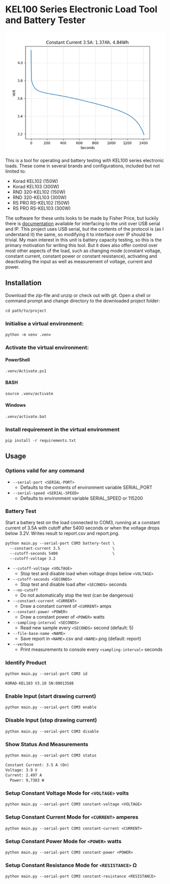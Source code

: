 # KEL100 Series Electronic Load Tool and Battery Tester

![](demo.png)

This is a tool for operating and battery testing with KEL100 series electronic loads. These come in several brands and configurations, included but not limited to:

- Korad KEL102 (150W)
- Korad KEL103 (300W)
- RND 320-KEL102 (150W)
- RND 320-KEL103 (300W)
- RS PRO RS-KEL102 (150W)
- RS PRO RS-KEL103 (300W)

The software for these units looks to be made by Fisher Price, but luckily there is [documentation](serial-protocol.pdf) available for interfacing to the unit over USB serial and IP. This project uses USB serial, but the contents of the protocol is (as I understand it) the same, so modifying it to interface over IP should be trivial. My main interest in this unit is battery capacity testing, so this is the primary motivation for writing this tool. But it does also offer control over most other aspects of the load, such as changing mode (constant voltage, constant current, constant power or constant resistance), activating and deactivating the input as well as measurement of voltage, current and power.

## Installation

Download the zip-file and unzip or check out with git. Open a shell or command prompt and change directory to the downloaded project folder:

```shell
cd path/to/project
```

### Initialise a virtual environment:

```shell
python -m venv .venv
```

### Activate the virtual environment:

#### PowerShell

```shell
.venv/Activate.ps1
```

#### BASH

```shell
source .venv/activate
```

#### Windows

```shell
.venv/activate.bat
```

### Install requirement in the virtual environment

```shell
pip install -r requirements.txt
```

## Usage

### Options valid for any command

- `--serial-port <SERIAL-PORT>`
    - Defaults to the contents of environment variable SERIAL_PORT
- `--serial-speed <SERIAL-SPEED>`
    - Defaults to environment variable SERIAL_SPEED or 115200

### Battery Test

Start a battery test on the load connected to COM3, running at a constant current of 3.5A with cutoff after 5400 seconds or when the voltage drops below 3.2V. Writes result to report.csv and report.png.

```shell
python main.py --serial-port COM3 battery-test \
  --constant-current 3.5                       \
  --cutoff-seconds 5400                        \
  --cutoff-voltage 3.2
```

- `--cutoff-voltage <VOLTAGE>`
    - Stop test and disable load when voltage drops below `<VOLTAGE>`
- `--cutoff-seconds <SECONDS>`
    - Stop test and disable load after `<SECONDS>` seconds
- `--no-cutoff`
    - Do not automatically stop the test (can be dangerous)
- `--constant-current <CURRENT>`
    - Draw a constant current of `<CURRENT>` amps
- `--constant-power <POWER>`
    - Draw a constant power of `<POWER>` watts
- `--sampling-interval <SECONDS>`
    - Read new sample every `<SECONDS>` second (default: 5)
- `--file-base-name <NAME>`
    - Save report in `<NAME>`.csv and `<NAME>`.png (default: report)
- `--verbose`
    - Print measurements to console every `<sampling-interval>` seconds

### Identify Product

```shell
python main.py --serial-port COM3 id
```

```
KORAD-KEL103 V3.10 SN:00013588
```

### Enable Input (start drawing current)

```shell
python main.py --serial-port COM3 enable
```

### Disable Input (stop drawing current)

```shell
python main.py --serial-port COM3 disable
```

### Show Status And Measurements

```shell
python main.py --serial-port COM3 status
```

```
Constant Current: 3.5 A (On)
Voltage: 3.9 V
Current: 2.497 A
  Power: 9,7383 W
```

### Setup Constant Voltage Mode for `<VOLTAGE>` volts

```shell
python main.py --serial-port COM3 constant-voltage <VOLTAGE>
```

### Setup Constant Current Mode for `<CURRENT>` amperes

```shell
python main.py --serial-port COM3 constant-current <CURRENT>
```

### Setup Constant Power Mode for `<POWER>` watts

```shell
python main.py --serial-port COM3 constant-power <POWER>
```

### Setup Constant Resistance Mode for `<RESISTANCE>` Ω

```shell
python main.py --serial-port COM3 constant-resistance <RESISTANCE>
```

